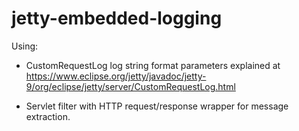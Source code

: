 # jetty-embedded-logging

Using:

- CustomRequestLog log string format parameters explained at https://www.eclipse.org/jetty/javadoc/jetty-9/org/eclipse/jetty/server/CustomRequestLog.html

- Servlet filter with HTTP request/response wrapper for message extraction.
